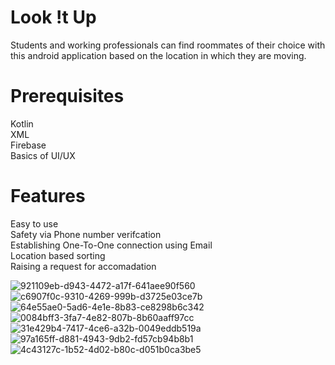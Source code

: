 # Look !t Up

Students and working professionals can find roommates of their choice with this android application based on the location in which they are moving.

# Prerequisites
Kotlin \
XML \
Firebase \
Basics of UI/UX

# Features
Easy to use \
Safety via Phone number verifcation\
Establishing One-To-One connection using Email\
Location based sorting\
Raising a request for accomadation

![921109eb-d943-4472-a17f-641aee90f560](https://user-images.githubusercontent.com/93964913/162627017-295d8126-b1e3-42af-ae45-c482ed223f12.jpg)
![c6907f0c-9310-4269-999b-d3725e03ce7b](https://user-images.githubusercontent.com/93964913/162627107-0fd3d615-c8d8-4aac-bd00-23698e6e3836.jpg)
![64e55ae0-5ad6-4e1e-8b83-ce8298b6c342](https://user-images.githubusercontent.com/93964913/162627147-9acbcdae-5035-4329-8e48-c7c495a45de6.jpg)
![0084bff3-3fa7-4e82-807b-8b60aaff97cc](https://user-images.githubusercontent.com/93964913/162627158-f3863e0e-0284-44bf-ab83-282d3fc61166.jpg)
![31e429b4-7417-4ce6-a32b-0049eddb519a](https://user-images.githubusercontent.com/93964913/162627239-1a56789c-b08b-466d-bff1-e9e88e343985.jpg)
![97a165ff-d881-4943-9db2-fd57cb94b8b1](https://user-images.githubusercontent.com/93964913/162627245-38eb9bf5-40f0-4b4e-bbfb-28ee18906dc0.jpg)
![4c43127c-1b52-4d02-b80c-d051b0ca3be5](https://user-images.githubusercontent.com/93964913/162627249-15499a75-647e-402a-9210-c1250fdbc76c.jpg)
